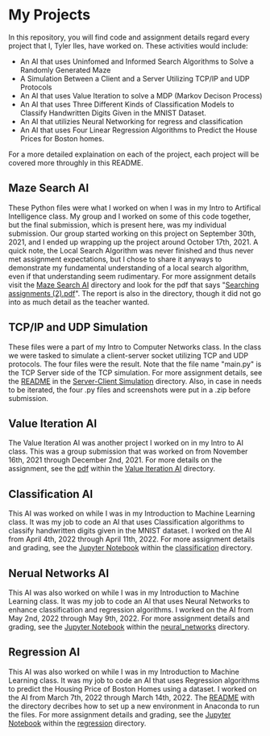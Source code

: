 # My Projects

In this repository, you will find code and assignment details regard every project that I, Tyler Iles, have worked on. These activities would include:

* An AI that uses Uninfomed and Informed Search Algorithms to Solve a Randomly Generated Maze
* A Simulation Between a Client and a Server Utilizing TCP/IP and UDP Protocols
* An AI that uses Value Iteration to solve a MDP (Markov Decison Process)
* An AI that uses Three Different Kinds of Classification Models to Classify Handwritten Digits Given in the MNIST Dataset.
* An AI that utilizies Neural Networking for regress and classification
* An AI that uses Four Linear Regression Algorithms to Predict the House Prices for Boston homes.

For a more detailed explaination on each of the project, each project will be covered more throughly in this README.

## Maze Search AI

These Python files were what I worked on when I was in my Intro to Artifical Intelligence class. My group and I worked on some of this code together, but the final submission, which is present here, was my individual submission. Our group started working on this project on September 30th, 2021, and I ended up wrapping up the project around October 17th, 2021. A quick note, the Local Search Algorithm was never finished and thus never met assignment expectations, but I chose to share it anyways to demonstrate my fundamental understanding of a local search algorithm, even if that understanding seem rudimentary. For more assignment details visit the [Maze Search AI](Maze%20Search%20AI) directory and look for the pdf that says "[Searching assignments (2).pdf](Maze%20Search%20AI/Searching%20assignments%20(2).pdf)". The report is also in the directory, though it did not go into as much detail as the teacher wanted.

## TCP/IP and UDP Simulation

These files were a part of my Intro to Computer Networks class. In the class we were tasked to simulate a client-server socket utilizing TCP and UDP protocols. The four files were the result. Note that the file name "main.py" is the TCP Server side of the TCP simulation. For more assignment details, see the [README](Server-Client%20Simulation/README.md) in the [Server-Client Simulation](Server-Client%20Simulation) directory. Also, in case in needs to be iterated, the four .py files and screenshots were put in a .zip before submission.

## Value Iteration AI

The Value Iteration AI was another project I worked on in my Intro to AI class. This was a group submission that was worked on from November 16th, 2021 through December 2nd, 2021. For more details on the assignment, see the [pdf](Value%20Iteration%20AI/Value%20Iteration%20Assignment.pdf) within the [Value Iteration AI](Value%20Iteration%20AI) directory.

## Classification AI

This AI was worked on while I was in my Introduction to Machine Learning class. It was my job to code an AI that uses Classification algorithms to classify handwritten digits given in the MNIST dataset. I worked on the AI from April 4th, 2022 through April 11th, 2022. For more assignment details and grading, see the [Jupyter Notebook](classification/2-classification.ipynb) within the [classification](classification) directory.

## Nerual Networks AI

This AI was also worked on while I was in my Introduction to Machine Learning class. It was my job to code an AI that uses Neural Networks to enhance classification and regression algorithms. I worked on the AI from May 2nd, 2022 through May 9th, 2022. For more assignment details and grading, see the [Jupyter Notebook](neural_networks/3-neural-networks.ipynb) within the [neural_networks](neural_networks) directory.

## Regression AI

This AI was also worked on while I was in my Introduction to Machine Learning class. It was my job to code an AI that uses Regression algorithms to predict the Housing Price of Boston Homes using a dataset. I worked on the AI from March 7th, 2022 through March 14th, 2022. The [README](regression/README.md) with the directory decribes how to set up a new environment in Anaconda to run the files. For more assignment details and grading, see the [Jupyter Notebook](regression/1-linear-regression.ipynb) within the [regression](regression) directory.

